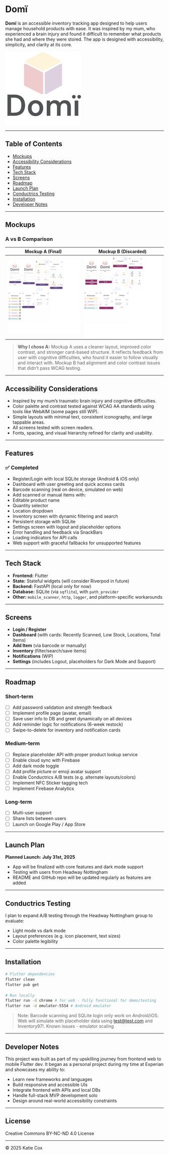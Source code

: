 # Domï

**Domï** is an accessible inventory tracking app designed to help users manage household products with ease. It was inspired by my mum, who experienced a brain injury and found it difficult to remember what products she had and where they were stored. The app is designed with accessibility, simplicity, and clarity at its core.

![Domï Logo](frontend/assets/domi_logo.png)

---

## Table of Contents

- [Mockups](#mockups)
- [Accessibility Considerations](#accessibility-considerations)
- [Features](#features)
- [Tech Stack](#tech-stack)
- [Screens](#screens)
- [Roadmap](#roadmap)
- [Launch Plan](#launch-plan)
- [Conductrics Testing](#conductrics-testing)
- [Installation](#installation)
- [Developer Notes](#developer-notes)

---

## Mockups

### A vs B Comparison

| Mockup A (Final)                    | Mockup B (Discarded)                |
| ----------------------------------- | ----------------------------------- |
| ![A](frontend/assets/mock_up_a.png) | ![B](frontend/assets/mock_up_b.png) |

> **Why I chose A:**
> Mockup A uses a cleaner layout, improved color contrast, and stronger card-based structure. It reflects feedback from user with cognitive difficulties, who found it easier to follow visually and interact with.
> Mockup B had alignment and color contrast issues that didn’t pass WCAG testing.

---

## Accessibility Considerations

- Inspired by my mum’s traumatic brain injury and cognitive difficulties.
- Color palette and contrast tested against WCAG AA standards using tools like WebAIM (some pages still WIP).
- Simple layouts with minimal text, consistent iconography, and large tappable areas.
- All screens tested with screen readers.
- Fonts, spacing, and visual hierarchy refined for clarity and usability.

---

## Features

### ✅ Completed

- Register/Login with local SQLite storage (Android & iOS only)
- Dashboard with user greeting and quick access cards
- Barcode scanning (real on device, simulated on web)
- Add scanned or manual items with:
- Editable product name
- Quantity selector
- Location dropdown
- Inventory screen with dynamic filtering and search
- Persistent storage with SQLite
- Settings screen with logout and placeholder options
- Error handling and feedback via SnackBars
- Loading indicators for API calls
- Web support with graceful fallbacks for unsupported features

---

## Tech Stack

- **Frontend:** Flutter
- **State:** Stateful widgets (will consider Riverpod in future)
- **Backend:** FastAPI (local only for now)
- **Database:** SQLite (via `sqflite`), with `path_provider`
- **Other:** `mobile_scanner`, `http`, `logger`, and platform-specific workarounds

---

## Screens

- **Login / Register**
- **Dashboard** (with cards: Recently Scanned, Low Stock, Locations, Total Items)
- **Add Item** (via barcode or manually)
- **Inventory** (filter/search/save items)
- **Notifications** (WIP)
- **Settings** (includes Logout, placeholders for Dark Mode and Support)

---

## Roadmap

### Short-term

- [ ] Add password validation and strength feedback
- [ ] Implement profile page (avatar, email)
- [ ] Save user info to DB and greet dynamically on all devices
- [ ] Add reminder logic for notifications (6-week restock)
- [ ] Swipe-to-delete for inventory and notification cards

### Medium-term

- [ ] Replace placeholder API with proper product lookup service
- [ ] Enable cloud sync with Firebase
- [ ] Add dark mode toggle
- [ ] Add profile picture or emoji avatar support
- [ ] Enable Conductrics A/B tests (e.g. alternate layouts/colors)
- [ ] Implement NFC Sticker tagging tech
- [ ] Implement Firebase Analytics

### Long-term

- [ ] Multi-user support
- [ ] Share lists between users
- [ ] Launch on Google Play / App Store

---

## Launch Plan

**Planned Launch:**
**July 31st, 2025**

- App will be finalized with core features and dark mode support
- Testing with users from Headway Nottingham
- README and GitHub repo will be updated regularly as features are added

---

## Conductrics Testing

I plan to expand A/B testing through the Headway Nottingham group to evaluate:

- Light mode vs dark mode
- Layout preferences (e.g. icon placement, text sizes)
- Color palette legibility

---

## Installation

```bash
# Flutter dependencies
flutter clean
flutter pub get

# Run locally
flutter run -d chrome # for web - fully functional for demo/testing
flutter run -d emulator-5554 # Android emulator
```

> Note: Barcode scanning and SQLite login only work on Android/iOS. Web will simulate with placeholder data using test@test.com and Inventory97!. Known issues - emulator scaling

---

## Developer Notes

This project was built as part of my upskilling journey from frontend web to mobile Flutter dev.
It began as a personal project during my time at Experian and showcases my ability to:

- Learn new frameworks and languages
- Build responsive and accessible UIs
- Integrate frontend with APIs and local DBs
- Handle full-stack MVP development solo
- Design around real-world accessibility constraints

---

## License

Creative Commons BY-NC-ND 4.0 License

---

© 2025 Katie Cox
